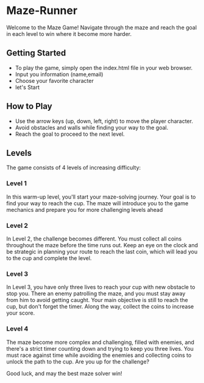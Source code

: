 # Maze-Runner

Welcome to the Maze Game! Navigate through the maze and reach the goal in each level to win where it become more harder.

## Getting Started

- To play the game, simply open the index.html file in your web browser.
- Input you information (name,email)
- Choose your favorite character
- let's Start

## How to Play

- Use the arrow keys (up, down, left, right) to move the player character.
- Avoid obstacles and walls while finding your way to the goal.
- Reach the goal to proceed to the next level.

## Levels

The game consists of 4 levels of increasing difficulty:

### Level 1

In this warm-up level, you'll start your maze-solving journey. Your goal is to find your way to reach the cup. The maze will introduce you to the game mechanics and prepare you for more challenging levels ahead

### Level 2

In Level 2, the challenge becomes different. You must collect all coins throughout the maze before the time runs out. Keep an eye on the clock and be strategic in planning your route to reach the last coin, which will lead you to the cup and complete the level.

### Level 3

In Level 3, you have only three lives to reach your cup with new obstacle to stop you. There an enemy patrolling the maze, and you must stay away from him to avoid getting caught. Your main objective is still to reach the cup, but don't forget the timer. Along the way, collect the coins to increase your score.

### Level 4

The maze become more complex and challenging, filled with enemies, and there's a strict timer counting down and trying to keep you three lives. You must race against time while avoiding the enemies and collecting coins to unlock the path to the cup. Are you up for the challenge?


Good luck, and may the best maze solver win!
